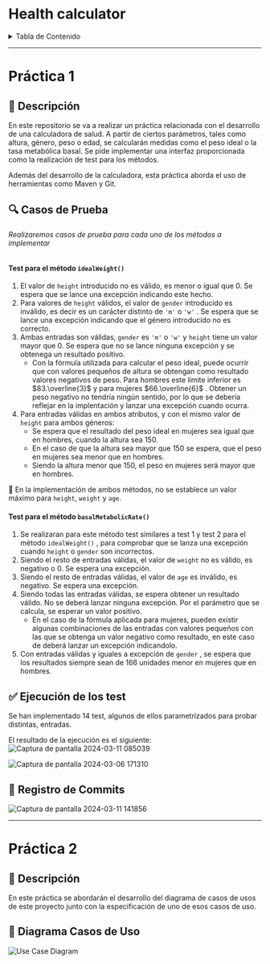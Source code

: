 # Health calculator
<details>
  <summary>Tabla de Contenido</summary>
  <ol>
    <li><a href="#practica1">Práctica1</a>
      <ol> <li><a href="#descripcion">Descripción</a></li>
        <li><a href="#casos_prueba">Casos de Prueba</a></li>
        <li><a href="#test">Ejecución Test</a></li>
        <li><a href="#commits">Estado Registro de Commits</a></li></ol> </li>
    <li><a href="#practica2">Práctica2</a></li>
      <ol> <li><a href="#descripcion2">Descripción</a>
        <li><a href="#diagrama">Diagrama Casos de Uso</a></li>
        <li><a href="#test">Especificación Casos de Uso</a></li>
  </ol>
</details>

---

# Práctica 1 
<a name="practica1"></a>

## :memo: Descripción
<a name="descripcion"></a>
En este repositorio se va a realizar un práctica relacionada con el desarrollo de una calculadora de salud. A partir de ciertos parámetros, tales como altura, género, peso o edad, se calcularán medidas como el peso ideal o la tasa metabólica basal. Se pide implementar una interfaz proporcionada como la realización de test para los métodos. 

Además del desarrollo de la calculadora, esta práctica aborda el uso de herramientas como Maven y Git.


## 🔍 Casos de Prueba
<a name="casos_prueba"></a> 
###### Realizaremos casos de prueba para cada uno de los métodos a implementar
#### **Test para el método <code>idealWeight()</code>**
<ol>
<li> El valor de <code>height</code> introducido no es válido, es menor o igual que 0. Se espera que se lance una excepción indicando este hecho.</li>
<li>Para valores de <code>height</code>  válidos, el valor de <code>gender</code> introducido es inválido, es decir es un carácter distinto de <code>'m'</code>  o  <code>'w'</code> . Se espera que se lance una excepción indicando que el género introducido no es correcto.</li>
<li>Ambas entradas son válidas, <code>gender</code> es  <code>'m'</code>  o  <code>'w'</code>  y <code>height</code>  tiene un valor mayor que 0. Se espera que no se lance ninguna excepción y se obtenega un resultado positivo.
<ul><li>Con la fórmula utilizada para calcular el peso ideal, puede ocurrir que con valores pequeños de altura se obtengan como resultado valores negativos de peso. Para hombres este límite inferior es $83.\overline{3}$ y para mujeres $66.\overline{6}$ . Obtener un peso negativo no tendría ningún sentido, por lo que se debería reflejar en la implentación y lanzar una excepción cuando ocurra.</li> </ul>
</li>
<li> Para entradas válidas en ambos atributos, y con el mismo valor de  <code>height</code> para ambos géneros:
  <ul>  <li> Se espera que el resultado del peso ideal en mujeres sea igual que en  hombres, cuando la altura sea 150.</li>
        <li>En el caso de que la altura sea mayor que 150 se espera, que el peso en mujeres sea menor que en hombres.</li>
        <li>Siendo la altura menor que 150, el peso en mujeres será mayor que en hombres. </li></ul>
</li></ol>

:pushpin: En la implementación de ambos métodos, no se establece un valor máximo para <code>height</code>, <code>weight</code> y <code>age</code>.
#### **Test para el método <code>basalMetabolicRate()</code>**
<ol>
<li> Se realizaran para este método test similares a test 1 y test 2 para el método  <code>idealWeight()</code> , para comprobar que se lanza una excepción cuando <code>height</code> o <code>gender</code> son incorrectos. </li>
<li>Siendo el resto de entradas válidas, el valor de  <code>weight</code>  no es válido, es negativo o 0. Se espera una excepción. </li> 
<li> Siendo el resto de entradas válidas, el valor de  <code>age</code>  es inválido, es negativo. Se espera una excepción. </li>
<li> Siendo todas las entradas válidas, se espera obtener un resultado válido. No se deberá lanzar ninguna excepción. Por el parámetro que se calcula, se esperar un valor positivo. 
  <ul>
  <li> En el caso de la fórmula aplicada para mujeres, pueden existir algunas combinaciones de las entradas con valores pequeños con las que se obtenga un valor negativo como resultado, en este caso de deberá lanzar un excepción indicandolo. </li>
  </ul></li>
<li> Con entradas válidas y iguales a excepción de  <code>gender</code> , se espera que los resultados siempre sean de 166 unidades menor en mujeres que en hombres.</li>
</ol>


## :white_check_mark: Ejecución de los test
<a name="test"></a>
Se han implementado 14 test, algunos de ellos parametrizados para probar distintas, entradas.

El resultado de la ejecución es el siguiente:
![Captura de pantalla 2024-03-11 085039](https://github.com/rgCarmen/isa2024-healthcalc/assets/81189485/8eb1e0c7-c24b-4824-b27a-fc4793e041bd)

![Captura de pantalla 2024-03-06 171310](https://github.com/rgCarmen/isa2024-healthcalc/assets/81189485/82374776-31a3-4212-bac5-eb3b6dc2b2aa)

## :calendar: Registro de Commits
<a name="commits"> </a>
![Captura de pantalla 2024-03-11 141856](https://github.com/rgCarmen/isa2024-healthcalc/assets/81189485/452f7e99-266c-48c7-8a53-bb5c8b0adc77)

---
# Práctica 2
<a name="practica2"></a>
## :memo: Descripción
<a name="descripcion2"></a>
En este práctica se abordarán el desarrollo del diagrama de casos de usos de este proyecto junto con la especificación de uno de esos casos de uso.
## :bust_in_silhouette: Diagrama Casos de Uso
<a name="diagrama"></a>

![Use Case Diagram](https://github.com/rgCarmen/isa2024-healthcalc/assets/81189485/c352783f-d8b7-470a-a812-790f380dcc48)
